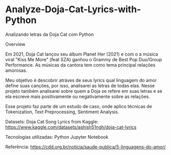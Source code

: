 # Analyze-Doja-Cat-Lyrics-with-Python

Analizando letras da Doja Cat com Python
 
Overview

Em 2021, Doja Cat lançou seu álbum Planet Her (2021) e com o a música viral "Kiss Me More" (feat SZA) ganhou o Grammy de Best Pop Duo/Group Performance. As músicas da cantora tem como tema principal relações amorosas.

Meu objetivo é descobrir atráves de seus lyrics qual linguagem do amor define suas canções, por isso, analisarei as letras de todas elas. Nesse projeto também analisarei sobre quem a Doja se refere em suas letras e se ela escreve mais positivamente ou negativamente sobre as relações. 

Esse projeto faz parte de um estudo de caso, onde aplico técnicas de Tokenization, Text Preprocessing, Sentiment Analysis.

Datasets:
Doja Cat Song Lyrics from Kaggle: https://www.kaggle.com/datasets/ashish51ngh/doja-cat-lyrics

Tecnologias utilizadas:
Python
Jupyter Notebook

Referência: https://cdd.org.br/noticia/saude-publica/5-linguagens-do-amor/